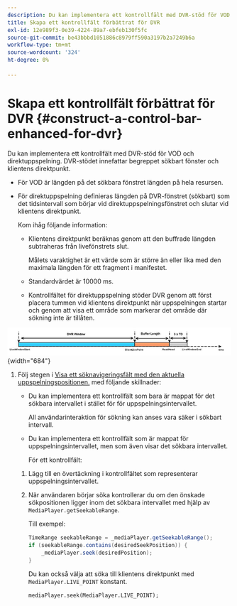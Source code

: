 ```yaml
---
description: Du kan implementera ett kontrollfält med DVR-stöd för VOD och direktuppspelning. DVR-stödet innefattar begreppet sökbart fönster och klientens direktpunkt.
title: Skapa ett kontrollfält förbättrat för DVR
exl-id: 12e989f3-0e39-4224-89a7-ebfeb130f5fc
source-git-commit: be43bbbd1051886c8979ff590a3197b2a7249b6a
workflow-type: tm+mt
source-wordcount: '324'
ht-degree: 0%

---
```


# Skapa ett kontrollfält förbättrat för DVR {#construct-a-control-bar-enhanced-for-dvr}

Du kan implementera ett kontrollfält med DVR-stöd för VOD och direktuppspelning. DVR-stödet innefattar begreppet sökbart fönster och klientens direktpunkt.

* För VOD är längden på det sökbara fönstret längden på hela resursen.
* För direktuppspelning definieras längden på DVR-fönstret (sökbart) som det tidsintervall som börjar vid direktuppspelningsfönstret och slutar vid klientens direktpunkt.

   Kom ihåg följande information:

   * Klientens direktpunkt beräknas genom att den buffrade längden subtraheras från livefönstrets slut.

      Målets varaktighet är ett värde som är större än eller lika med den maximala längden för ett fragment i manifestet.
   * Standardvärdet är 10000 ms.
   * Kontrollfältet för direktuppspelning stöder DVR genom att först placera tummen vid klientens direktpunkt när uppspelningen startar och genom att visa ett område som markerar det område där sökning inte är tillåten.

<!--<a id="fig_37A39A28BA714BA5A2C461357ED5BD41"></a>-->

![](assets/dvr-window.PNG){width="684"}

1. Följ stegen i [Visa ett söknavigeringsfält med den aktuella uppspelningspositionen.](../../../tvsdk-3x-android-prog/android-3x-content-playback-options-android2/ui-configure/android-3x-ui-seek-scrub-bar-display.md) med följande skillnader:

   * Du kan implementera ett kontrollfält som bara är mappat för det sökbara intervallet i stället för för uppspelningsintervallet.

      All användarinteraktion för sökning kan anses vara säker i sökbart intervall.
   * Du kan implementera ett kontrollfält som är mappat för uppspelningsintervallet, men som även visar det sökbara intervallet.

      För ett kontrollfält:
   1. Lägg till en övertäckning i kontrollfältet som representerar uppspelningsintervallet.
   1. När användaren börjar söka kontrollerar du om den önskade sökpositionen ligger inom det sökbara intervallet med hjälp av `MediaPlayer.getSeekableRange`.

      Till exempel:

      ```java
      TimeRange seekableRange = _mediaPlayer.getSeekableRange(); 
      if (seekableRange.contains(desiredSeekPosition)) { 
          _mediaPlayer.seek(desiredPosition); 
      }
      ```

      Du kan också välja att söka till klientens direktpunkt med `MediaPlayer.LIVE_POINT` konstant.

      ```
      mediaPlayer.seek(MediaPlayer.LIVE_POINT);
      ```
